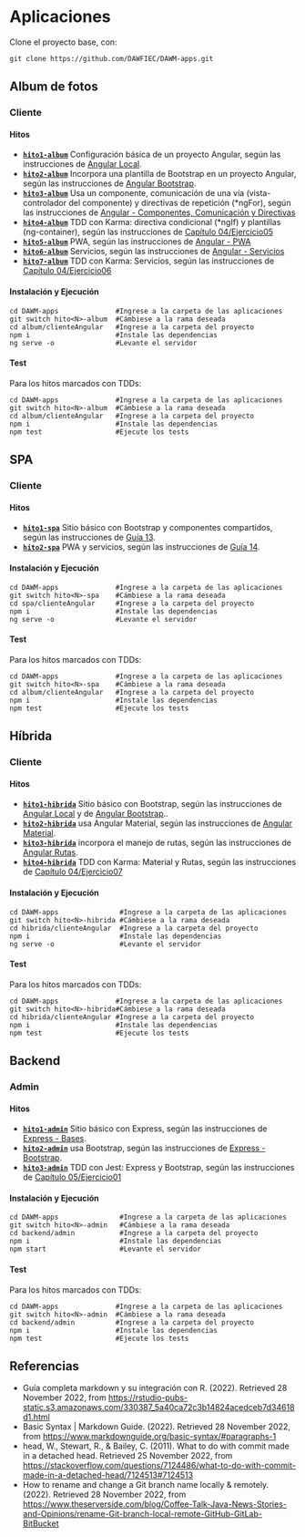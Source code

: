 # Aplicaciones

Clone el proyecto base, con:
```
git clone https://github.com/DAWFIEC/DAWM-apps.git
```

## Album de fotos

### Cliente

#### Hitos

* **[`hito1-album`](https://github.com/DAWFIEC/DAWM-apps/tree/hito1-album)** Configuración básica de un proyecto Angular, según las instrucciones de [Angular Local](https://dawfiec.github.io/DAWM/tutoriales/angular_local.html).
* **[`hito2-album`](https://github.com/DAWFIEC/DAWM-apps/tree/hito2-album)** Incorpora una plantilla de Bootstrap en un proyecto Angular, según las instrucciones de [Angular Bootstrap](https://dawfiec.github.io/DAWM/tutoriales/angular_bootstrap.html).
* **[`hito3-album`](https://github.com/DAWFIEC/DAWM-apps/tree/hito3-album)** Usa un componente, comunicación de una vía (vista-controlador del componente) y directivas de repetición (\*ngFor), según las instrucciones de [Angular - Componentes, Comunicación y Directivas](https://dawfiec.github.io/DAWM/tutoriales/angular_bases.html)
* **[`hito4-album`](https://github.com/DAWFIEC/DAWM-apps/tree/hito4-album)** TDD con Karma: directiva condicional (\*ngIf) y plantillas (ng-container), según las instrucciones de [Capítulo 04/Ejercicio05](https://github.com/DAWFIEC/DAWM/tree/main/Cap%C3%ADtulo%2004/ejercicio05)
* **[`hito5-album`](https://github.com/DAWFIEC/DAWM-apps/tree/hito5-album)** PWA, según las instrucciones de [Angular - PWA](https://dawfiec.github.io/DAWM/tutoriales/angular_pwa.html)
* **[`hito6-album`](https://github.com/DAWFIEC/DAWM-apps/tree/hito6-album)** Servicios, según las instrucciones de [Angular - Servicios](https://dawfiec.github.io/DAWM/tutoriales/angular_servicios.html)
* **[`hito7-album`](https://github.com/DAWFIEC/DAWM-apps/tree/hito7-album)** TDD con Karma: Servicios, según las instrucciones de [Capítulo 04/Ejercicio06](https://github.com/DAWFIEC/DAWM/tree/main/Cap%C3%ADtulo%2004/ejercicio06)

#### Instalación y Ejecución

```
cd DAWM-apps              #Ingrese a la carpeta de las aplicaciones
git switch hito<N>-album  #Cámbiese a la rama deseada
cd album/clienteAngular   #Ingrese a la carpeta del proyecto
npm i                     #Instale las dependencias
ng serve -o               #Levante el servidor
```

#### Test

Para los hitos marcados con TDDs:

```
cd DAWM-apps              #Ingrese a la carpeta de las aplicaciones
git switch hito<N>-album  #Cámbiese a la rama deseada
cd album/clienteAngular   #Ingrese a la carpeta del proyecto
npm i                     #Instale las dependencias
npm test                  #Ejecute los tests
```

## SPA

### Cliente

#### Hitos

* **[`hito1-spa`](https://github.com/DAWFIEC/DAWM-apps/tree/hito1-spa)** Sitio básico con Bootstrap y componentes compartidos, según las instrucciones de [Guía 13](https://dawfiec.github.io/DAWM/guias/guia13.html).
* **[`hito2-spa`](https://github.com/DAWFIEC/DAWM-apps/tree/hito2-spa)** PWA y servicios, según las instrucciones de [Guía 14](https://dawfiec.github.io/DAWM/guias/guia14.html).

#### Instalación y Ejecución

```
cd DAWM-apps              #Ingrese a la carpeta de las aplicaciones
git switch hito<N>-spa    #Cámbiese a la rama deseada
cd spa/clienteAngular     #Ingrese a la carpeta del proyecto
npm i                     #Instale las dependencias
ng serve -o               #Levante el servidor
```

#### Test

Para los hitos marcados con TDDs:

```
cd DAWM-apps              #Ingrese a la carpeta de las aplicaciones
git switch hito<N>-spa    #Cámbiese a la rama deseada
cd album/clienteAngular   #Ingrese a la carpeta del proyecto
npm i                     #Instale las dependencias
npm test                  #Ejecute los tests
```

## Híbrida

### Cliente

#### Hitos

* **[`hito1-hibrida`](https://github.com/DAWFIEC/DAWM-apps/tree/hito1-hibrida)** Sitio básico con Bootstrap, según las instrucciones de [Angular Local](https://dawfiec.github.io/DAWM/tutoriales/angular_local.html) y de [Angular Bootstrap](https://dawfiec.github.io/DAWM/tutoriales/angular_bootstrap.html)..
* **[`hito2-hibrida`](https://github.com/DAWFIEC/DAWM-apps/tree/hito2-hibrida)** usa Angular Material, según las instrucciones de [Angular Material](https://dawfiec.github.io/DAWM/tutoriales/angular_material.html).
* **[`hito3-hibrida`](https://github.com/DAWFIEC/DAWM-apps/tree/hito3-hibrida)** incorpora el manejo de rutas, según las instrucciones de [Angular Rutas](https://dawfiec.github.io/DAWM/tutoriales/angular_rutas.html).
* **[`hito4-hibrida`](https://github.com/DAWFIEC/DAWM-apps/tree/hito4-hibrida)** TDD con Karma: Material y Rutas, según las instrucciones de [Capítulo 04/Ejercicio07](https://github.com/DAWFIEC/DAWM/tree/main/Cap%C3%ADtulo%2004/ejercicio07)


#### Instalación y Ejecución

```
cd DAWM-apps               #Ingrese a la carpeta de las aplicaciones
git switch hito<N>-hibrida #Cámbiese a la rama deseada
cd hibrida/clienteAngular  #Ingrese a la carpeta del proyecto
npm i                      #Instale las dependencias
ng serve -o                #Levante el servidor
```

#### Test

Para los hitos marcados con TDDs:

```
cd DAWM-apps              #Ingrese a la carpeta de las aplicaciones
git switch hito<N>-hibrida#Cámbiese a la rama deseada
cd hibrida/clienteAngular #Ingrese a la carpeta del proyecto
npm i                     #Instale las dependencias
npm test                  #Ejecute los tests
```

## Backend

### Admin

#### Hitos

* **[`hito1-admin`](https://github.com/DAWFIEC/DAWM-apps/tree/hito1-admin)** Sitio básico con Express, según las instrucciones de [Express - Bases](https://dawfiec.github.io/DAWM/tutoriales/express_bases.html).
* **[`hito2-admin`](https://github.com/DAWFIEC/DAWM-apps/tree/hito2-admin)** usa Bootstrap, según las instrucciones de [Express - Bootstrap](https://dawfiec.github.io/DAWM/tutoriales/express_bootstrap.html).
* **[`hito3-admin`](https://github.com/DAWFIEC/DAWM-apps/tree/hito3-admin)** TDD con Jest: Express y Bootstrap, según las instrucciones de [Capítulo 05/Ejercicio01](https://github.com/DAWFIEC/DAWM/tree/main/Cap%C3%ADtulo%2005/ejercicio01)


#### Instalación y Ejecución

```
cd DAWM-apps               #Ingrese a la carpeta de las aplicaciones
git switch hito<N>-admin   #Cámbiese a la rama deseada
cd backend/admin           #Ingrese a la carpeta del proyecto
npm i                      #Instale las dependencias
npm start                  #Levante el servidor
```

#### Test

Para los hitos marcados con TDDs:

```
cd DAWM-apps              #Ingrese a la carpeta de las aplicaciones
git switch hito<N>-admin  #Cámbiese a la rama deseada
cd backend/admin          #Ingrese a la carpeta del proyecto
npm i                     #Instale las dependencias
npm test                  #Ejecute los tests
```

## Referencias

* Guía completa markdown y su integración con R. (2022). Retrieved 28 November 2022, from https://rstudio-pubs-static.s3.amazonaws.com/330387_5a40ca72c3b14824acedceb7d34618d1.html
* Basic Syntax | Markdown Guide. (2022). Retrieved 28 November 2022, from https://www.markdownguide.org/basic-syntax/#paragraphs-1
* head, W., Stewart, R., & Bailey, C. (2011). What to do with commit made in a detached head. Retrieved 25 November 2022, from https://stackoverflow.com/questions/7124486/what-to-do-with-commit-made-in-a-detached-head/7124513#7124513
* How to rename and change a Git branch name locally &amp; remotely. (2022). Retrieved 28 November 2022, from https://www.theserverside.com/blog/Coffee-Talk-Java-News-Stories-and-Opinions/rename-Git-branch-local-remote-GitHub-GitLab-BitBucket
